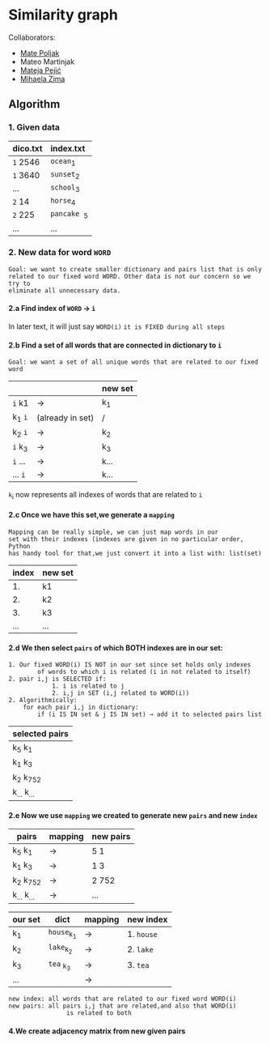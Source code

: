 # Similarity graph

Collaborators:
* [Mate Poljak](https://github.com/pmate1)
* Mateo Martinjak
* [Mateja Pejić](https://github.com/pematej)
* [Mihaela Zima](https://github.com/Majhela) 

## Algorithm 

### 1. Given data

| dico.txt    | index.txt                  |
|-------------|:---------------------------|
| ```1``` 2546 | ```ocean```<sub>1</sub>    |
| ```1``` 3640 | ```sunset```<sub>2</sub>   |
| ...         | ```school```<sub>3</sub>   |
| ```2``` 14  | ```horse```<sub>4</sub>    |
| ```2``` 225 | ```pancake ```<sub>5</sub> |
| ...         | ...                        |

### 2. New data for word  ```WORD```

    Goal: we want to create smaller dictionary and pairs list that is only
    related to our fixed word WORD. Other data is not our concern so we try to 
    eliminate all unnecessary data.

#### 2.a Find index of ```WORD``` → ```i``` 
In later text, it will just say  ```WORD(i)``` ```it is FIXED during all steps``` 
#### 2.b Find a set of all words that are connected in dictionary to  ```i```
    Goal: we want a set of all unique words that are related to our fixed word
|                       |                  | new set        |
|-----------------------|:-----------------|----------------|
| ```i``` k1            | →                | k<sub>1</sub>  |
| k<sub>1</sub> ```i``` | (already in set) | /              | 
| k<sub>2</sub> ```i``` | →                | k<sub>2</sub>  |
| ```i``` k<sub>3</sub> | →                | k<sub>3 </sub> |
| ```i``` ...           | →                | k...           |
| ...  ```i```          | →                | k...           |

 ```k```<sub>i</sub> now represents all indexes of words that are related to ```i```
    
#### 2.c Once we have this set,we generate a ```mapping```
    Mapping can be really simple, we can just map words in our 
    set with their indexes (indexes are given in no particular order, Python
    has handy tool for that,we just convert it into a list with: list(set) 
| index | new set |
|-------|---------|
| 1.    | k1      |
| 2.    | k2      |
| 3.    | k3      |
| ...   | ...     |

#### 2.d We then select ```pairs``` of which BOTH indexes are in our set:
    1. Our fixed WORD(i) IS NOT in our set since set holds only indexes 
            of words to which i is related (i in not related to itself)    
    2. pair i,j is SELECTED if:
                1. i is related to j
                2. i,j in SET (i,j related to WORD(i))
    2. Algorithmically:
        for each pair i,j in dictionary:
            if (i IS IN set & j IS IN set) → add it to selected pairs list


| selected pairs                  |
|---------------------------------|
| k<sub>5</sub> k<sub>1</sub>     |
| k<sub>1</sub> k<sub>3</sub>     | 
| k<sub>2</sub> k<sub>752</sub>   |
| k<sub>...</sub> k<sub>...</sub> |

#### 2.e Now we use ```mapping``` we created to generate new ```pairs``` and new ```index```
| pairs                             | mapping | new pairs |
|-----------------------------------|---------|-----------|
| k<sub>5</sub> k<sub>1</sub>       | →       | 5   1     |
| k<sub>1</sub> k<sub>3</sub>       | →       | 1  3      | 
| k<sub>2</sub> k<sub>752</sub>     | →       | 2 752     |
| k<sub>...</sub> k<sub>...</sub>   | →       | ...       |

| our set       | dict                                | mapping | new index      |
|---------------|-------------------------------------|---------|----------------|
| k<sub>1</sub> | ```house```<sub>k<sub>1</sub></sub> | →       | 1. ```house``` |
| k<sub>2</sub> | ```lake```<sub>k<sub>2</sub></sub>  | →       | 2.  ```lake``` |
| k<sub>3</sub> | ```tea``` <sub>k<sub>3</sub></sub>  | →       | 3. ```tea```   |
| ...           |                                     | →       |                |

    new index: all words that are related to our fixed word WORD(i)
    new pairs: all pairs i,j that are related,and also that WORD(i) 
                    is related to both
#### 4.We create adjacency matrix from new given pairs    